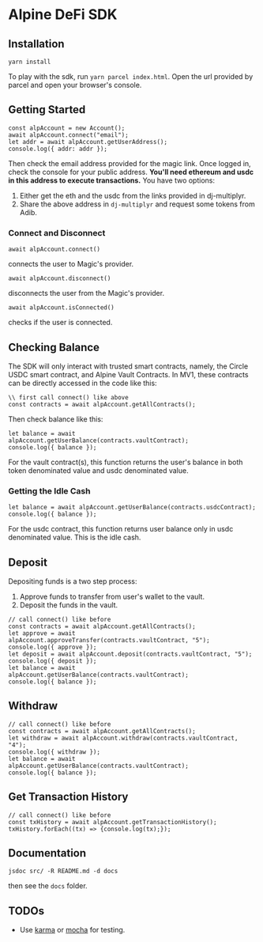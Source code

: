 # Alpine DeFi SDK

## Installation

```
yarn install
```

To play with the sdk, run `yarn parcel index.html`. Open the url provided by parcel and open your browser's console.

## Getting Started

```
const alpAccount = new Account();
await alpAccount.connect("email");
let addr = await alpAccount.getUserAddress();
console.log({ addr: addr });
```

Then check the email address provided for the magic link. Once logged in, check the console for your public address. **You'll need ethereum and usdc in this address to execute transactions.** You have two options:

1. Either get the eth and the usdc from the links provided in dj-multiplyr.
2. Share the above address in `dj-multiplyr` and request some tokens from Adib.

### Connect and Disconnect

```
await alpAccount.connect()
```

connects the user to Magic's provider.

```
await alpAccount.disconnect()
```

disconnects the user from the Magic's provider.

```
await alpAccount.isConnected()
```

checks if the user is connected.

## Checking Balance

The SDK will only interact with trusted smart contracts, namely, the
Circle USDC smart contract, and Alpine Vault Contracts. In MV1, these contracts
can be directly accessed in the code like this:

```
\\ first call connect() like above
const contracts = await alpAccount.getAllContracts();
```

Then check balance like this:

```
let balance = await alpAccount.getUserBalance(contracts.vaultContract);
console.log({ balance });
```

For the vault contract(s), this function returns the user's balance in both token denominated value and usdc denominated value.

### Getting the Idle Cash

```
let balance = await alpAccount.getUserBalance(contracts.usdcContract);
console.log({ balance });
```

For the usdc contract, this function returns user balance only in usdc denominated
value. This is the idle cash.

## Deposit

Depositing funds is a two step process:

1. Approve funds to transfer from user's wallet to the vault.
2. Deposit the funds in the vault.

```
// call connect() like before
const contracts = await alpAccount.getAllContracts();
let approve = await alpAccount.approveTransfer(contracts.vaultContract, "5");
console.log({ approve });
let deposit = await alpAccount.deposit(contracts.vaultContract, "5");
console.log({ deposit });
let balance = await alpAccount.getUserBalance(contracts.vaultContract);
console.log({ balance });
```

## Withdraw

```
// call connect() like before
const contracts = await alpAccount.getAllContracts();
let withdraw = await alpAccount.withdraw(contracts.vaultContract, "4");
console.log({ withdraw });
let balance = await alpAccount.getUserBalance(contracts.vaultContract);
console.log({ balance });
```

## Get Transaction History

```
// call connect() like before
const txHistory = await alpAccount.getTransactionHistory();
txHistory.forEach((tx) => {console.log(tx);});
```

## Documentation

```
jsdoc src/ -R README.md -d docs
```

then see the `docs` folder.

## TODOs

- Use [karma](https://karma-runner.github.io/latest/intro/configuration.html) or [mocha](https://mochajs.org/#running-mocha-in-the-browser) for testing.
